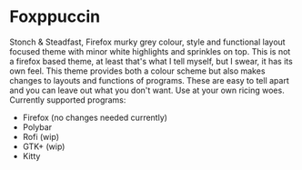 # Foxppuccin
Stonch &amp; Steadfast, Firefox murky grey colour, style and functional layout focused theme with minor white highlights and sprinkles on top. This is not a firefox based theme, at least that's what I tell myself, but I swear, it has its own feel. This theme provides both a colour scheme but also makes changes to layouts and functions of programs. These are easy to tell apart and you can leave out what you don't want. Use at your own ricing woes.\
Currently supported programs:
- Firefox (no changes needed currently)
- Polybar
- Rofi (wip)
- GTK+ (wip)
- Kitty
